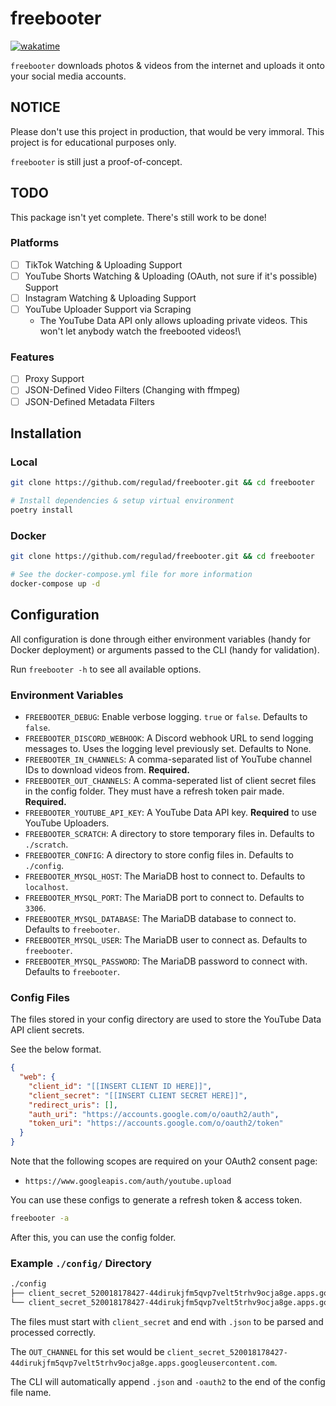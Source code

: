 # freebooter

[![wakatime](https://wakatime.com/badge/github/regulad/freebooter.svg)](https://wakatime.com/badge/github/regulad/freebooter)

`freebooter` downloads photos & videos from the internet and uploads it onto your social media accounts.

## NOTICE

Please don't use this project in production, that would be very immoral. This project is for educational purposes only.

`freebooter` is still just a proof-of-concept.

## TODO

This package isn't yet complete. There's still work to be done!

### Platforms

- [ ] TikTok Watching & Uploading Support
- [ ] YouTube Shorts Watching & Uploading (OAuth, not sure if it's possible) Support
- [ ] Instagram Watching & Uploading Support
- [ ] YouTube Uploader Support via Scraping
  - The YouTube Data API only allows uploading private videos. This won't let anybody watch the freebooted videos!\

### Features

- [ ] Proxy Support
- [ ] JSON-Defined Video Filters (Changing with ffmpeg)
- [ ] JSON-Defined Metadata Filters

## Installation

### Local

```bash
git clone https://github.com/regulad/freebooter.git && cd freebooter

# Install dependencies & setup virtual environment
poetry install
```

### Docker

```bash
git clone https://github.com/regulad/freebooter.git && cd freebooter

# See the docker-compose.yml file for more information
docker-compose up -d
```

## Configuration

All configuration is done through either environment variables (handy for Docker deployment) or arguments passed to the CLI (handy for validation).

Run `freebooter -h` to see all available options.

### Environment Variables

* `FREEBOOTER_DEBUG`: Enable verbose logging. `true` or `false`. Defaults to `false`.
* `FREEBOOTER_DISCORD_WEBHOOK`: A Discord webhook URL to send logging messages to. Uses the logging level previously set. Defaults to None.
* `FREEBOOTER_IN_CHANNELS`: A comma-separated list of YouTube channel IDs to download videos from. **Required.**
* `FREEBOOTER_OUT_CHANNELS`: A comma-seperated list of client secret files in the config folder. They must have a refresh token pair made. **Required.**
* `FREEBOOTER_YOUTUBE_API_KEY`: A YouTube Data API key. **Required** to use YouTube Uploaders.
* `FREEBOOTER_SCRATCH`: A directory to store temporary files in. Defaults to `./scratch`.
* `FREEBOOTER_CONFIG`: A directory to store config files in. Defaults to `./config`.
* `FREEBOOTER_MYSQL_HOST`: The MariaDB host to connect to. Defaults to `localhost`.
* `FREEBOOTER_MYSQL_PORT`: The MariaDB port to connect to. Defaults to `3306`.
* `FREEBOOTER_MYSQL_DATABASE`: The MariaDB database to connect to. Defaults to `freebooter`.
* `FREEBOOTER_MYSQL_USER`: The MariaDB user to connect as. Defaults to `freebooter`.
* `FREEBOOTER_MYSQL_PASSWORD`: The MariaDB password to connect with. Defaults to `freebooter`.

### Config Files

The files stored in your config directory are used to store the YouTube Data API client secrets.

See the below format.

```json
{
  "web": {
    "client_id": "[[INSERT CLIENT ID HERE]]",
    "client_secret": "[[INSERT CLIENT SECRET HERE]]",
    "redirect_uris": [],
    "auth_uri": "https://accounts.google.com/o/oauth2/auth",
    "token_uri": "https://accounts.google.com/o/oauth2/token"
  }
}
```

Note that the following scopes are required on your OAuth2 consent page:

* `https://www.googleapis.com/auth/youtube.upload`

You can use these configs to generate a refresh token & access token.

```bash
freebooter -a
```

After this, you can use the config folder.

### Example `./config/` Directory

```bash
./config
├── client_secret_520018178427-44dirukjfm5qvp7velt5trhv9ocja8ge.apps.googleusercontent.com.json
└── client_secret_520018178427-44dirukjfm5qvp7velt5trhv9ocja8ge.apps.googleusercontent.com-oauth2.json
```

The files must start with `client_secret` and end with `.json` to be parsed and processed correctly.

The `OUT_CHANNEL` for this set would be `client_secret_520018178427-44dirukjfm5qvp7velt5trhv9ocja8ge.apps.googleusercontent.com`.

The CLI will automatically append `.json` and `-oauth2` to the end of the config file name.
